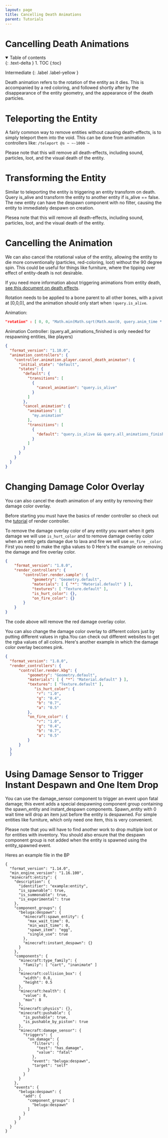 ```yaml
---
layout: page
title: Cancelling Death Animations
parent: Tutorials
---
```


# Cancelling Death Animations

<details id="toc" open markdown="block">
  <summary>
    Table of contents
  </summary>
  {: .text-delta }
1. TOC
{:toc}
</details>

Intermediate
{: .label .label-yellow }

Death animation refers to the rotation of the entity as it dies. This is accompanied by a red coloring, and followed shortly after by the disappearance of the entity geometry, and the appearance of the death particles.

# Teleporting the Entity

A fairly common way to remove entities without causing death-effects, is to simply teleport them into the void. This can be done from animation controllers like:
`/teleport @s ~ ~-1000 ~`

Please note that this will remove all death-effects, including sound, particles, loot, and the visual death of the entity.

# Transforming the Entity

Similar to teleporting the entity is triggering an entity transform on death. Query is_alive and transform the entity to another entity if is_alive == false. The new entity can have the despawn component with no filter, causing the entity to immediately despawn on creation.

Plesea note that this will remove all death-effects, including sound, particles, loot, and the visual death of the entity.

# Cancelling the Animation

We can also cancel the rotational value of the entity, allowing the entity to die more conventionally (particles, red-coloring, loot) without the 90 degree spin. This could be useful for things like furniture, where the tipping over effect of entity-death is not desirable.

If you need more information about triggering animations from entity death, [see this document on death effects](/tutorials/death-effects).

Rotation needs to be applied to a bone parent to all other bones, with a pivot at [0,0,0], and the animation should only start when `!query.is_alive`.

Animation:
```json
"rotation" : [ 0, 0, "Math.min(Math.sqrt(Math.max(0, query.anim_time * 20 - 0.5) / 20 * 1.6), 1) * -90" ]
```

Animation Controller: (query.all_animations_finished is only needed for respawning entities, like players)

```json
{
  "format_version": "1.10.0",
  "animation_controllers": {
    "controller.animation.player.cancel_death_animaton": {
      "initial_state": "default",
      "states": {
        "default": {
          "transitions": [
            {
              "cancel_animation": "query.is_alive"
            }
          ]
        },
        "cancel_animation": {
          "animations": [
          	"my.animation"
          ],
          "transitions": [
            {
              "default": "query.is_alive && query.all_animations_finished"
            }
          ]
        }
      }
    }
  }
}
```

# Changing Damage Color Overlay

You can also cancel the death animation  of any entity by removing their damage color overlay.

Before starting you must have the basics of render controller so check out the  [tutorial](/concepts/render-controller) of render controller.

To remove the damage overlay color  of any entity you want when it gets damage  we will use `is_hurt_color` and to remove damage overlay color when an entity gets damage due to lava and fire we will use `on_fire _color`.
First you need to make the rgba values to 0
Here's the example on removing the damage and fire overlay color.
```json
{
    "format_version": "1.8.0",
    "render_controllers": {
        "controller.render.sample": {
            "geometry": "Geometry.default",
            "materials": [ { "*": "Material.default" } ],
            "textures": [ "Texture.default" ],
            "is_hurt_color": {},
            "on_fire_color": {}
        }
    }
}
```
The code above will remove the red damage overlay color.

You can also change the damage color overlay to different colors just by putting different values in rgba.You can check out different websites to get the rgba values of all colors.
Here's another example in which the damage color overlay becomes pink.
  ```json
{
    "format_version": "1.8.0",
    "render_controllers": {
        "controller.render.kbg": {
            "geometry": "Geometry.default",
            "materials": [ { "*": "Material.default" } ],
            "textures": [ "Texture.default" ],
               "is_hurt_color": {
                "r": "1.0",
                "g": "0.4",
                "b": "0.7",
                "a": "0.5"
            },
            "on_fire_color": {
                "r": "1.0",
                "g": "0.4",
                "b": "0.7",
                "a": "0.5"
            }
        }
    }
    }
```
# Using Damage Sensor to Trigger Instant Despawn and One Item Drop

You can use the damage_sensor component to trigger an event upon fatal damage; this event adds a special despawning component group containing the spawn_entity and instant_despawn components. Spawn_entity with 0 wait time will drop an item just before the entity is despawned. For simple entities like furniture, which only need one item, this is very convenient.

Please note that you will have to find another work to drop multiple loot or for entities with inventory. You should also ensure that the despawn component group is not added when the entity is spawned using the entity_spawned event.

Heres an example file in the BP 
```
{
  "format_version": "1.14.0",
  "min_engine_version": "1.16.100",
  "minecraft:entity": {
    "description": {
      "identifier": "example:entity",
      "is_spawnable": true,
      "is_summonable": true,
      "is_experimental": true
    },
    "component_groups": {
      "beluga:despawn": {
        "minecraft:spawn_entity": {
          "max_wait_time": 0,
          "min_wait_time": 0,
          "spawn_item": "egg",
          "single_use": true
        },
        "minecraft:instant_despawn": {}
      }
    },
    "components": {
      "minecraft:type_family": {
        "family": [ "cart", "inanimate" ]
      },
      "minecraft:collision_box": {
        "width": 0.8,
        "height": 0.5
      },
      "minecraft:health": {
        "value": 8,
        "max": 8
      },
      "minecraft:physics": {},
      "minecraft:pushable": {
        "is_pushable": true,
        "is_pushable_by_piston": true
      },
      "minecraft:damage_sensor": {
        "triggers": {
          "on_damage": {
            "filters": {
              "test": "has_damage",
              "value": "fatal"
            },
            "event": "beluga:despawn",
            "target": "self"
          }
        }
      }
    },
    "events": {
      "beluga:despawn": {
        "add": {
          "component_groups": [
            "beluga:despawn"
          ]
        }
      }
    }
  }
}
```
